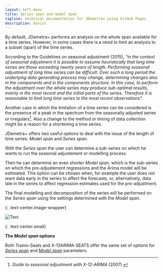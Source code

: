 ```yaml
---
layout: left-menu
title: Series span and model span
tagline: technical documentation for JDemetra+ using GitHub Pages
description: Basics
---
```

  
By default, JDemetra+ performs an analysis on the whole span available for
a time series. However, in some cases there is a need to limit an
analysis to a subset (span) of the time series.

According to the Guidelines on seasonal adjustment (2015), *"in the
context of seasonal adjustment it is possible to assume heuristically
that long time series are those exceeding twenty years of length.
Performing seasonal adjustment of long time series can be difficult.
Over such a long period the underlying data generating process may
change, determining changes also in the components and in the components
structure. In this case, to perform the adjustment over the whole series
may produce sub-optimal results, mainly in the most recent and the
initial parts of the series. Therefore it is reasonable to limit long
time series to the most recent observations".*

Another case in which the limitation of a time series can be considered is
the presence of a peak in the spectrum from the seasonally adjusted series
or irregulars[^3]. Also a change to the method or timing of data
collection might be a reason for a shortening a time series.

JDemetra+ offers two useful options to deal with the issue of the length
of time series: *Model span* and *Series span*. 

With the *Series span* the user can determine a sub-series on which 
he wants to run the seasonal adjustement or modelling process.

Then he can determine an even shorter *Model span*, which is the sub-series 
on which the pre-adjustement regressions and the Arima model will be estimated. 
This option can be chosen when, for example the user does not want data early in the
series to affect the forecasts, or, alternatively, data late in the
series to affect regression estimates used for the pre-adjustment.

The final modelling and decomposition of the series will be performed on the *Series span* using 
the settings determined with the *Model span*.

{: .text-center.image-wrapper}

![Text](/assets/img/user-guide/UG_SA_image36.jpg)

{: .text-center.small}

**The *Model span* options**

Both Tramo-Seats and X-13ARIMA-SEATS offer the same set of options for [*Series span*](../reference-manual/sa-spec-X13.html)
and [*Model span*](../reference-manual/modelling-spec-arima.html#estimate) parameters. 



[^3]: *Guide to seasonal adjustment with X-12-ARIMA* (2007).
